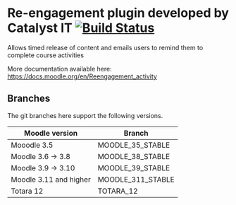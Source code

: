# Re-engagement plugin developed by Catalyst IT [![Build Status](https://travis-ci.org/catalyst/moodle-mod_reengagement.png?branch=master)](https://travis-ci.org/catalyst/moodle-mod_reengagement)

Allows timed release of content and emails users to remind them to complete course activities

More documentation available here: https://docs.moodle.org/en/Reengagement_activity

Branches
--------
The git branches here support the following versions.

| Moodle version     | Branch      |
| ----------------- | ----------- |
| Mooodle 3.5   | MOODLE_35_STABLE |
| Moodle 3.6 -> 3.8 | MOODLE_38_STABLE |
| Moodle 3.9 -> 3.10 | MOODLE_39_STABLE |
| Moodle 3.11 and higher | MOODLE_311_STABLE |
| Totara 12 | TOTARA_12 |

